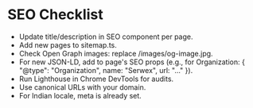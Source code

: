 # SEO Checklist

- Update title/description in SEO component per page.
- Add new pages to sitemap.ts.
- Check Open Graph images: replace /images/og-image.jpg.
- For new JSON-LD, add to page's SEO props (e.g., for Organization: { "@type": "Organization", name: "Serwex", url: "..." }).
- Run Lighthouse in Chrome DevTools for audits.
- Use canonical URLs with your domain.
- For Indian locale, meta is already set.